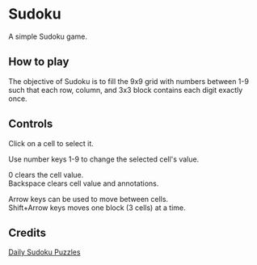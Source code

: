 # Sudoku

A simple Sudoku game.

## How to play

The objective of Sudoku is to fill the 9x9 grid with numbers between 1-9 such that each row, column, and 3x3 block contains each digit exactly once.

## Controls

Click on a cell to select it.  

Use number keys 1-9 to change the selected cell's value.

0 clears the cell value.  
Backspace clears cell value and annotations.

Arrow keys can be used to move between cells.  
Shift+Arrow keys moves one block (3 cells) at a time.

## Credits

[Daily Sudoku Puzzles](https://sudoku.com.au)
